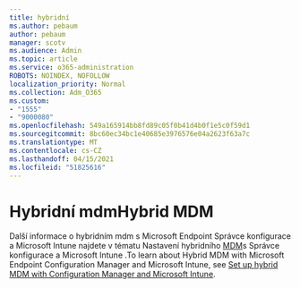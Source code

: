 ```yaml
---
title: hybridní
ms.author: pebaum
author: pebaum
manager: scotv
ms.audience: Admin
ms.topic: article
ms.service: o365-administration
ROBOTS: NOINDEX, NOFOLLOW
localization_priority: Normal
ms.collection: Adm_O365
ms.custom:
- "1555"
- "9000080"
ms.openlocfilehash: 549a165914bb8fd89c05f0b41d4b0f1e5c0f59d1
ms.sourcegitcommit: 8bc60ec34bc1e40685e3976576e04a2623f63a7c
ms.translationtype: MT
ms.contentlocale: cs-CZ
ms.lasthandoff: 04/15/2021
ms.locfileid: "51825616"
---
```

# <a name="hybrid-mdm"></a><span data-ttu-id="3f8f8-102">Hybridní mdm</span><span class="sxs-lookup"><span data-stu-id="3f8f8-102">Hybrid MDM</span></span>

<span data-ttu-id="3f8f8-103">Další informace o hybridním mdm s Microsoft Endpoint Správce konfigurace a Microsoft Intune najdete v tématu Nastavení hybridního [MDM](https://docs.microsoft.com/configmgr/mdm/deploy-use/setup-hybrid-mdm)s Správce konfigurace a Microsoft Intune .</span><span class="sxs-lookup"><span data-stu-id="3f8f8-103">To learn about Hybrid MDM with Microsoft Endpoint Configuration Manager and Microsoft Intune, see [Set up hybrid MDM with Configuration Manager and Microsoft Intune](https://docs.microsoft.com/configmgr/mdm/deploy-use/setup-hybrid-mdm).</span></span>